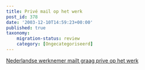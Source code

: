 ```yaml
---
title: Privé mail op het werk
post_id: 378
date: '2003-12-10T14:59:23+00:00'
published: true
taxonomy:
    migration-status: review
    category: [Ongecategoriseerd]
---
```

[Nederlandse werknemer mailt graag prive op het werk](http://www.nu.nl/news.jsp?n=243401&c=50)